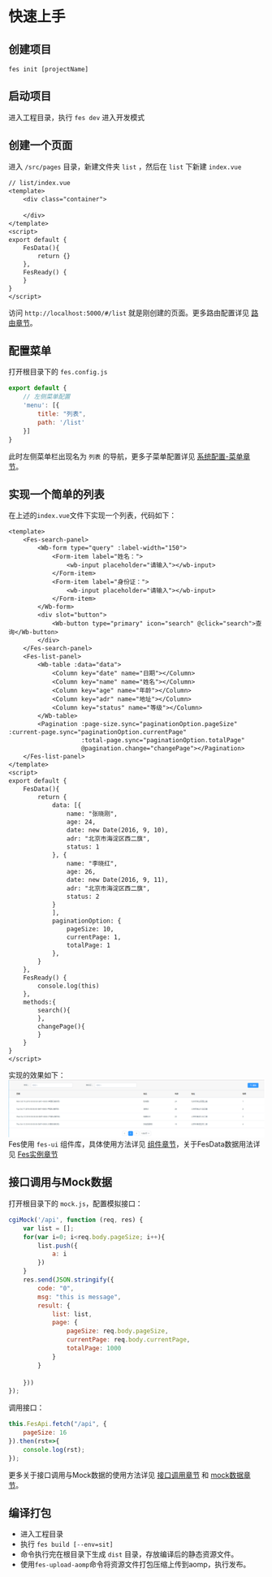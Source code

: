 # 快速上手

## 创建项目
```shell
fes init [projectName]
```

## 启动项目
进入工程目录，执行 `fes dev` 进入开发模式

## 创建一个页面
进入 `/src/pages` 目录，新建文件夹 `list` ，然后在 `list` 下新建 `index.vue` 
```vue
// list/index.vue
<template>
    <div class="container">
       
    </div>
</template>
<script>
export default {
    FesData(){
        return {}
    },
    FesReady() {
    }
}
</script>
```
访问 `http://localhost:5000/#/list` 就是刚创建的页面。更多路由配置详见 [路由章节](#/guide/route)。

## 配置菜单
打开根目录下的 `fes.config.js`
```js
export default {
    // 左侧菜单配置
    'menu': [{
        title: "列表",
        path: '/list'
    }]
}
```
此时左侧菜单栏出现名为 `列表` 的导航，更多子菜单配置详见 [系统配置-菜单章节](#/guide/config)。

## 实现一个简单的列表
在上述的`index.vue`文件下实现一个列表，代码如下：
```vue
<template>
    <Fes-search-panel>
        <Wb-form type="query" :label-width="150">
            <Form-item label="姓名：">
                <wb-input placeholder="请输入"></wb-input>
            </Form-item>
            <Form-item label="身份证：">
                <wb-input placeholder="请输入"></wb-input>
            </Form-item>
        </Wb-form>
        <div slot="button">
            <Wb-button type="primary" icon="search" @click="search">查询</Wb-button>
        </div>
    </Fes-search-panel>
    <Fes-list-panel>
        <Wb-table :data="data">
            <Column key="date" name="日期"></Column>
            <Column key="name" name="姓名"></Column>
            <Column key="age" name="年龄"></Column>
            <Column key="adr" name="地址"></Column>
            <Column key="status" name="等级"></Column>
        </Wb-table>
        <Pagination :page-size.sync="paginationOption.pageSize" :current-page.sync="paginationOption.currentPage"
                    :total-page.sync="paginationOption.totalPage"
                    @pagination.change="changePage"></Pagination>
    </Fes-list-panel>
</template>
<script>
export default {
    FesData(){
        return {
            data: [{
                name: "张晓刚",
                age: 24,
                date: new Date(2016, 9, 10),
                adr: "北京市海淀区西二旗",
                status: 1
            }, {
                name: "李晓红",
                age: 26,
                date: new Date(2016, 9, 11),
                adr: "北京市海淀区西二旗",
                status: 2
            }
            ],
            paginationOption: {
                pageSize: 10,
                currentPage: 1,
                totalPage: 1
            },
        }
    },
    FesReady() {
        console.log(this)
    },
    methods:{
        search(){
        },
        changePage(){
        }
    }
}
</script>
```
实现的效果如下：
![列表页](../../images/list.png)
Fes使用 `fes-ui` 组件库，具体使用方法详见 [组件章节](/component)，关于FesData数据用法详见 [Fes实例章节](/guide/)
        
 ## 接口调用与Mock数据
打开根目录下的 `mock.js`，配置模拟接口：
```js
cgiMock('/api', function (req, res) {
    var list = [];
    for(var i=0; i<req.body.pageSize; i++){
        list.push({
            a: i
        })
    }
    res.send(JSON.stringify({
        code: "0",
        msg: "this is message",
        result: {
            list: list,
            page: {
                pageSize: req.body.pageSize,
                currentPage: req.body.currentPage,
                totalPage: 1000
            }
        }

    }))
});
```
调用接口：
```js
this.FesApi.fetch("/api", {
    pageSize: 16    
}).then(rst=>{
    console.log(rst);
});
```
更多关于接口调用与Mock数据的使用方法详见 [接口调用章节](/guide/fesApi) 和 [mock数据章节](/guide/mock)。

## 编译打包
- 进入工程目录
- 执行 `fes build [--env=sit]`  
- 命令执行完在根目录下生成 `dist` 目录，存放编译后的静态资源文件。
- 使用`fes-upload-aomp`命令将资源文件打包压缩上传到aomp，执行发布。